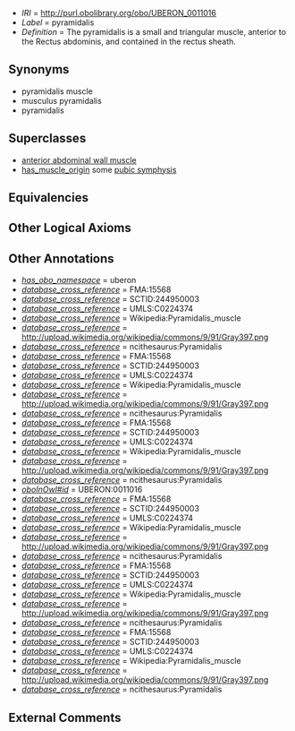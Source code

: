  * *IRI* = http://purl.obolibrary.org/obo/UBERON_0011016
 * *Label* = pyramidalis
 * *Definition* = The pyramidalis is a small and triangular muscle, anterior to the Rectus abdominis, and contained in the rectus sheath.

## Synonyms

 * pyramidalis muscle
 * musculus pyramidalis
 * pyramidalis

## Superclasses

 * [anterior abdominal wall muscle](../../UBERON/61/UBERON_0002461.md)
 * [has_muscle_origin](../../RO/72/RO_0002372.md) some [pubic symphysis](../../UBERON/99/UBERON_0003699.md)

## Equivalencies


## Other Logical Axioms


## Other Annotations

 * *[has_obo_namespace](../../ce/oboInOwl#hasOBONamespace.md)* = uberon
 * *[database_cross_reference](../../ef/oboInOwl#hasDbXref.md)* = FMA:15568
 * *[database_cross_reference](../../ef/oboInOwl#hasDbXref.md)* = SCTID:244950003
 * *[database_cross_reference](../../ef/oboInOwl#hasDbXref.md)* = UMLS:C0224374
 * *[database_cross_reference](../../ef/oboInOwl#hasDbXref.md)* = Wikipedia:Pyramidalis_muscle
 * *[database_cross_reference](../../ef/oboInOwl#hasDbXref.md)* = http://upload.wikimedia.org/wikipedia/commons/9/91/Gray397.png
 * *[database_cross_reference](../../ef/oboInOwl#hasDbXref.md)* = ncithesaurus:Pyramidalis
 * *[database_cross_reference](../../ef/oboInOwl#hasDbXref.md)* = FMA:15568
 * *[database_cross_reference](../../ef/oboInOwl#hasDbXref.md)* = SCTID:244950003
 * *[database_cross_reference](../../ef/oboInOwl#hasDbXref.md)* = UMLS:C0224374
 * *[database_cross_reference](../../ef/oboInOwl#hasDbXref.md)* = Wikipedia:Pyramidalis_muscle
 * *[database_cross_reference](../../ef/oboInOwl#hasDbXref.md)* = http://upload.wikimedia.org/wikipedia/commons/9/91/Gray397.png
 * *[database_cross_reference](../../ef/oboInOwl#hasDbXref.md)* = ncithesaurus:Pyramidalis
 * *[database_cross_reference](../../ef/oboInOwl#hasDbXref.md)* = FMA:15568
 * *[database_cross_reference](../../ef/oboInOwl#hasDbXref.md)* = SCTID:244950003
 * *[database_cross_reference](../../ef/oboInOwl#hasDbXref.md)* = UMLS:C0224374
 * *[database_cross_reference](../../ef/oboInOwl#hasDbXref.md)* = Wikipedia:Pyramidalis_muscle
 * *[database_cross_reference](../../ef/oboInOwl#hasDbXref.md)* = http://upload.wikimedia.org/wikipedia/commons/9/91/Gray397.png
 * *[database_cross_reference](../../ef/oboInOwl#hasDbXref.md)* = ncithesaurus:Pyramidalis
 * *[oboInOwl#id](../../id/oboInOwl#id.md)* = UBERON:0011016
 * *[database_cross_reference](../../ef/oboInOwl#hasDbXref.md)* = FMA:15568
 * *[database_cross_reference](../../ef/oboInOwl#hasDbXref.md)* = SCTID:244950003
 * *[database_cross_reference](../../ef/oboInOwl#hasDbXref.md)* = UMLS:C0224374
 * *[database_cross_reference](../../ef/oboInOwl#hasDbXref.md)* = Wikipedia:Pyramidalis_muscle
 * *[database_cross_reference](../../ef/oboInOwl#hasDbXref.md)* = http://upload.wikimedia.org/wikipedia/commons/9/91/Gray397.png
 * *[database_cross_reference](../../ef/oboInOwl#hasDbXref.md)* = ncithesaurus:Pyramidalis
 * *[database_cross_reference](../../ef/oboInOwl#hasDbXref.md)* = FMA:15568
 * *[database_cross_reference](../../ef/oboInOwl#hasDbXref.md)* = SCTID:244950003
 * *[database_cross_reference](../../ef/oboInOwl#hasDbXref.md)* = UMLS:C0224374
 * *[database_cross_reference](../../ef/oboInOwl#hasDbXref.md)* = Wikipedia:Pyramidalis_muscle
 * *[database_cross_reference](../../ef/oboInOwl#hasDbXref.md)* = http://upload.wikimedia.org/wikipedia/commons/9/91/Gray397.png
 * *[database_cross_reference](../../ef/oboInOwl#hasDbXref.md)* = ncithesaurus:Pyramidalis
 * *[database_cross_reference](../../ef/oboInOwl#hasDbXref.md)* = FMA:15568
 * *[database_cross_reference](../../ef/oboInOwl#hasDbXref.md)* = SCTID:244950003
 * *[database_cross_reference](../../ef/oboInOwl#hasDbXref.md)* = UMLS:C0224374
 * *[database_cross_reference](../../ef/oboInOwl#hasDbXref.md)* = Wikipedia:Pyramidalis_muscle
 * *[database_cross_reference](../../ef/oboInOwl#hasDbXref.md)* = http://upload.wikimedia.org/wikipedia/commons/9/91/Gray397.png
 * *[database_cross_reference](../../ef/oboInOwl#hasDbXref.md)* = ncithesaurus:Pyramidalis

## External Comments

